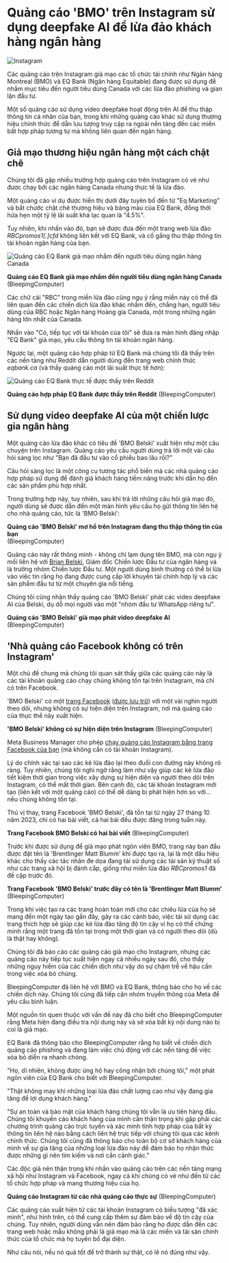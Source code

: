 # Quảng cáo 'BMO' trên Instagram sử dụng deepfake AI để lừa đảo khách hàng ngân hàng

![Instagram](https://www.bleepstatic.com/content/hl-images/2023/12/20/instagram.jpg)

Các quảng cáo trên Instagram giả mạo các tổ chức tài chính như Ngân hàng Montreal (BMO) và EQ Bank (Ngân hàng Equitable) đang được sử dụng để nhắm mục tiêu đến người tiêu dùng Canada với các lừa đảo phishing và gian lận đầu tư.

Một số quảng cáo sử dụng video deepfake hoạt động trên AI để thu thập thông tin cá nhân của bạn, trong khi những quảng cáo khác sử dụng thương hiệu chính thức để dẫn lưu lượng truy cập ra ngoài nền tảng đến các miền bất hợp pháp tương tự mà không liên quan đến ngân hàng.

## Giả mạo thương hiệu ngân hàng một cách chặt chẽ

Chúng tôi đã gặp nhiều trường hợp quảng cáo trên Instagram có vẻ như được chạy bởi các ngân hàng Canada nhưng thực tế là lừa đảo.

Một quảng cáo ví dụ được hiển thị dưới đây tuyên bố đến từ "Eq Marketing" và bắt chước chặt chẽ thương hiệu và bảng màu của EQ Bank, đồng thời hứa hẹn một tỷ lệ lãi suất khá lạc quan là "4.5%".

Tuy nhiên, khi nhấn vào đó, bạn sẽ được đưa đến một trang web lừa đảo _RBCpromos1\[.\]cfd_ không liên kết với EQ Bank, và cố gắng thu thập thông tin tài khoản ngân hàng của bạn.

![Quảng cáo EQ Bank giả mạo nhắm đến người tiêu dùng ngân hàng Canada](https://www.bleepstatic.com/images/news/u/1164866/2025/Jun/fake-instagram-ads/fake-eq-ad-to-url.jpg)

**Quảng cáo EQ Bank giả mạo nhắm đến người tiêu dùng ngân hàng Canada**  
(BleepingComputer)

Các chữ cái "RBC" trong miền lừa đảo cũng ngụ ý rằng miền này có thể đã liên quan đến các chiến dịch lừa đảo khác nhắm đến, chẳng hạn, người tiêu dùng của RBC hoặc Ngân hàng Hoàng gia Canada, một trong những ngân hàng lớn nhất của Canada.

Nhấn vào "Có, tiếp tục với tài khoản của tôi" sẽ đưa ra màn hình đăng nhập "EQ Bank" giả mạo, yêu cầu thông tin tài khoản ngân hàng.

Ngược lại, một quảng cáo hợp pháp từ EQ Bank mà chúng tôi đã thấy trên các nền tảng như Reddit dẫn người dùng đến trang web chính thức _eqbank.ca_ (và thấy quảng cáo một lãi suất thực tế hơn):

![Quảng cáo EQ Bank thực tế được thấy trên Reddit](https://www.bleepstatic.com/images/news/u/1164866/2025/Jun/fake-instagram-ads/real-eq-bank-ad-reddit.jpg)

**Quảng cáo hợp pháp EQ Bank được thấy trên Reddit** (BleepingComputer)

## Sử dụng video deepfake AI của một chiến lược gia ngân hàng

Một quảng cáo lừa đảo khác có tiêu đề 'BMO Belski' xuất hiện như một câu chuyện trên Instagram. Quảng cáo yêu cầu người dùng trả lời một vài câu hỏi sàng lọc như "Bạn đã đầu tư vào cổ phiếu bao lâu rồi?"

Câu hỏi sàng lọc là một công cụ tương tác phổ biến mà các nhà quảng cáo hợp pháp sử dụng để đánh giá khách hàng tiềm năng trước khi dẫn họ đến các sản phẩm phù hợp nhất.

Trong trường hợp này, tuy nhiên, sau khi trả lời những câu hỏi giả mạo đó, người dùng sẽ được dẫn đến một màn hình yêu cầu họ gửi thông tin liên hệ cho nhà quảng cáo, tức là 'BMO Belski':

**Quảng cáo 'BMO Belski' mơ hồ trên Instagram đang thu thập thông tin của bạn**  
(BleepingComputer)

Quảng cáo này rất thông minh - không chỉ lạm dụng tên BMO, mà còn ngụ ý mối liên hệ với [Brian Belski](https://capitalmarkets.bmo.com/en/our-bankers/brian-belski/), Giám đốc Chiến lược Đầu tư của ngân hàng và là trưởng nhóm Chiến lược Đầu tư. Một người dùng bình thường có thể bị lừa vào việc tin rằng họ đang được cung cấp lời khuyên tài chính hợp lý và các sản phẩm đầu tư từ một chuyên gia nổi tiếng.

Chúng tôi cũng nhận thấy quảng cáo 'BMO Belski' phát các video deepfake AI của Belski, dụ dỗ mọi người vào một "nhóm đầu tư WhatsApp riêng tư".

**Quảng cáo 'BMO Belski' giả mạo phát video deepfake AI** (BleepingComputer) 

## 'Nhà quảng cáo Facebook không có trên Instagram' 

Một chủ đề chung mà chúng tôi quan sát thấy giữa các quảng cáo này là các tài khoản quảng cáo chạy chúng không tồn tại trên Instagram, mà chỉ có trên Facebook.

'BMO Belski' có một [trang Facebook](https://www.facebook.com/people/BMO-Belski/61552559743792/) ([được lưu trữ](https://archive.md/Sq9vy)) với một vài nghìn người theo dõi, nhưng không có sự hiện diện trên Instagram, nơi mà quảng cáo của thực thể này xuất hiện.

**'BMO Belski' không có sự hiện diện trên Instagram** (BleepingComputer)

Meta Business Manager cho phép [chạy quảng cáo Instagram bằng trang Facebook của bạn](https://www.facebook.com/business/help/272348126756182?id=1997185213680277) (mà không cần có tài khoản Instagram).

Lý do chính xác tại sao các kẻ lừa đảo lại theo đuổi con đường này không rõ ràng. Tuy nhiên, chúng tôi nghi ngờ rằng làm như vậy giúp các kẻ lừa đảo tiết kiệm thời gian trong việc xây dựng sự hiện diện và người theo dõi trên Instagram, có thể mất thời gian. Bên cạnh đó, các tài khoản Instagram mới tạo (liên kết với một quảng cáo) có thể dễ dàng bị phát hiện hơn so với... nếu chúng không tồn tại.

Thú vị thay, trang Facebook 'BMO Belski', đã tồn tại từ ngày 27 tháng 10 năm 2023, chỉ có hai bài viết, cả hai bài đều được đăng trong tuần này.

**Trang Facebook BMO Belski có hai bài viết** (BleepingComputer)

Trước khi được sử dụng để giả mạo phát ngôn viên BMO, trang này ban đầu được đặt tên là 'Brentlinger Matt Blumm' khi được tạo ra, lại là một dấu hiệu khác cho thấy các tác nhân đe dọa đang tái sử dụng các tài sản kỹ thuật số như các trang xã hội bị đánh cắp, giống như miền lừa đảo _RBCpromos1_ đã đề cập trước đó.

**Trang Facebook 'BMO Belski' trước đây có tên là 'Brentlinger Matt Blumm'**  
(BleepingComputer)

Trong khi việc tạo ra các trang hoàn toàn mới cho các chiêu lừa của họ sẽ mang đến một ngày tạo gần đây, gây ra các cảnh báo, việc tái sử dụng các trang thích hợp sẽ giúp các kẻ lừa đảo tăng độ tin cậy vì họ có thể chứng minh rằng một trang đã tồn tại trong một thời gian và có người theo dõi (dù là thật hay không).

Chúng tôi đã báo cáo các quảng cáo giả mạo cho Instagram, nhưng các quảng cáo này tiếp tục xuất hiện ngay cả nhiều ngày sau đó, cho thấy những nguy hiểm của các chiến dịch như vậy do sự chậm trễ về hậu cần trong việc xóa bỏ chúng.

BleepingComputer đã liên hệ với BMO và EQ Bank, thông báo cho họ về các chiến dịch này. Chúng tôi cũng đã tiếp cận nhóm truyền thông của Meta để yêu cầu bình luận.

Một nguồn tin quen thuộc với vấn đề này đã cho biết cho BleepingComputer rằng Meta hiện đang điều tra nội dung này và sẽ xóa bất kỳ nội dung nào bị coi là giả mạo.

EQ Bank đã thông báo cho BleepingComputer rằng họ biết về chiến dịch quảng cáo phishing và đang làm việc chủ động với các nền tảng để việc xóa bỏ diễn ra nhanh chóng.

"Họ, dĩ nhiên, không được ủng hộ hay công nhận bởi chúng tôi," một phát ngôn viên của EQ Bank cho biết với BleepingComputer.

"Thật không may khi những loại lừa đảo chất lượng cao như vậy đang gia tăng để lợi dụng khách hàng."

"Sự an toàn và bảo mật của khách hàng chúng tôi vẫn là ưu tiên hàng đầu. Chúng tôi khuyến cáo khách hàng của mình cần thận trọng khi gặp phải các chương trình quảng cáo trực tuyến và xác minh tính hợp pháp của bất kỳ thông tin liên hệ nào bằng cách liên hệ trực tiếp với chúng tôi qua các kênh chính thức. Chúng tôi cũng đã thông báo cho toàn bộ cơ sở khách hàng của mình về sự gia tăng của những loại lừa đảo này để đảm bảo họ nhận thức được những gì nên tìm kiếm và nơi cần cảnh giác."

Các độc giả nên thận trọng khi nhấn vào quảng cáo trên các nền tảng mạng xã hội như Instagram và Facebook, ngay cả khi chúng có vẻ như đến từ các tổ chức hợp pháp và mang thương hiệu của họ.

**Quảng cáo Instagram từ các nhà quảng cáo thực sự** (BleepingComputer)

Các quảng cáo xuất hiện từ các tài khoản Instagram có biểu tượng "đã xác minh", như hình trên, có thể cung cấp thêm sự đảm bảo về độ tin cậy của chúng. Tuy nhiên, người dùng vẫn nên đảm bảo rằng họ được dẫn đến các trang web hoặc mẫu không phải là giả mạo mà là các miền và tài sản chính thức của tổ chức mà họ tuyên bố đại diện.

Như câu nói, nếu nó quá tốt để trở thành sự thật, có lẽ nó đúng như vậy.